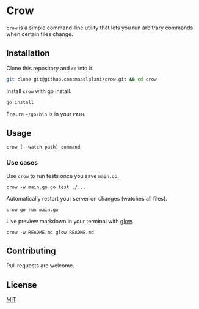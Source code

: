 # Crow
`crow` is a simple command-line utility that lets you run arbitrary commands when certain files change.

## Installation

Clone this repository and `cd` into it.
```bash
git clone git@github.com:maaslalani/crow.git && cd crow
```

Install `crow` with go install.
```bash
go install
```

Ensure `~/go/bin` is in your `PATH`.

## Usage
```
crow [--watch path] command
```

### Use cases

Use `crow` to run tests once you save `main.go`.
```
crow -w main.go go test ./...
```

Automatically restart your server on changes (watches all files).
```
crow go run main.go
```

Live preview markdown in your terminal with [glow](https://github.com/charmbracelet/glow).
```
crow -w README.md glow README.md
```

## Contributing
Pull requests are welcome.

## License
[MIT](https://choosealicense.com/licenses/mit/)
